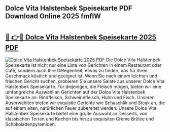 ## Dolce Vita Halstenbek Speisekarte PDF Download Online 2025 fmfIW

# <h2><a href="http://gcc24v0.nevu.top/?p=Dolce+Vita+Halstenbek+Speisekarte">🔗 👉🔴 Dolce Vita Halstenbek Speisekarte 2025 PDF</a></h2>

[![Dolce Vita Halstenbek Speisekarte 2025 PDF](https://i.imgur.com/dBaPXMq.png)](http://gcc24v0.nevu.top/?p=Dolce+Vita+Halstenbek+Speisekarte)
Die Dolce Vita Halstenbek Speisekarte ist nicht nur eine Liste von Gerichten in einem Restaurant oder Café, sondern auch Ihre Gelegenheit, etwas zu finden, das für Ihren Geschmack köstlich und geeignet ist. Wenn Sie nach einem leichten und frischen Gericht suchen, probieren Sie unsere Salate aus unserer Dolce Vita Halstenbek Speisekarte. Für diejenigen, die Fleisch mögen, bieten wir eine umfangreiche Auswahl an Gerichten auf der Dolce Vita Halstenbek Speisekarte an: Rindfleisch, Schweinefleisch, Huhn und Fisch. Unseren Auserwählten bieten wir exquisite Gerichte wie Schaschlik und Steak an, die auf einem alten, natürlichen Feuer zubereitet werden. Unsere Dolce Vita Halstenbek Speisekarte bietet eine große Auswahl an Desserts, von klassischen Torten und Kuchen bis hin zu exquisiten Crème Brûlée und Schokoladenpyramiden.
